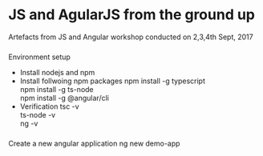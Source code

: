 # JS and AgularJS from the ground up
Artefacts from JS and Angular workshop conducted on 2,3,4th Sept, 2017

###
Environment setup
- Install nodejs and npm
- Install follwoing npm packages
  npm install -g typescript <br/>
  npm install -g ts-node <br/>
  npm install -g @angular/cli <br/>
- Verification
  tsc -v <br/>
  ts-node -v <br/>
  ng -v <br/>

###
Create a new angular application
ng new demo-app
